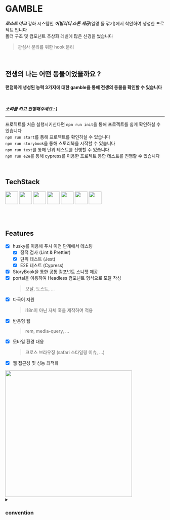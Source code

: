 # GAMBLE

**_로스트 아크_** 강화 시스템인 **_어빌리티 스톤 세공_**(일명 돌 깎기)에서 착안하여 생성한 프로젝트 입니다<br>
폴더 구조 및 컴포넌트 추상화 레벨에 많은 신경을 썼습니다

> 관심사 분리를 위한 hook 분리

<br>

<h2>전생의 나는 어떤 동물이었을까요 ?</h2>
<strong>랜덤하게 생성된 능력 3가지에 대한 gamble을 통해 전생의 동물을 확인할 수 있습니다</strong>
<br><br><br>

**_소리를 키고 진행해주세요 : )_**

<hr>

프로젝트를 처음 실행시키신다면 `npm run init`을 통해 프로젝트를 쉽게 확인하실 수 있습니다<br>
`npm run start`를 통해 프로젝트를 확인하실 수 있습니다<br>
`npm run storybook`을 통해 스토리북을 시작할 수 있습니다<br>
`npm run test`를 통해 단위 테스트를 진행할 수 있습니다<br>
`npm run e2e`를 통해 cypress를 이용한 프로젝트 통합 테스트를 진행할 수 있습니다

<br>

## TechStack

<div>
  <img src="https://user-images.githubusercontent.com/82315118/209645740-10b5a4b9-adae-4b31-99f4-d0044815874f.png" width="40" height="40" />
  <img src="https://user-images.githubusercontent.com/82315118/209647084-c525618b-9083-42bb-87a0-a68bcd06481d.png" width="40" height="40" />
  <img src="https://user-images.githubusercontent.com/82315118/209645824-053823d7-d2c9-4826-8c57-c11f9ccab1d9.png" width="40" height="40" />
  <img src="https://user-images.githubusercontent.com/82315118/212472213-cdef876a-2a1c-45a0-bbf6-0711a41b7f9d.jpg" width="40" height="40" />
  <img src="https://user-images.githubusercontent.com/82315118/209647244-6a64e70c-e2f9-4a4e-a291-cbb781627519.png" width="40" height="40" />
  <img src="https://user-images.githubusercontent.com/82315118/209647209-f2931ed3-b736-4cb1-b525-65347e2b6e14.png" width="40" height="40" />
  <img src="https://user-images.githubusercontent.com/82315118/209647166-a36b57b5-61dc-4e08-8406-b8764eb9d940.png" width="40" height="40" />
</div>

<br><br>

## Features

- [x] husky를 이용해 푸시 이전 단계에서 테스팅
  - [x] 정적 검사 (Lint & Prettier)
  - [x] 단위 테스트 (Jest)
  - [x] E2E 테스트 (Cypress)
- [x] StoryBook을 통한 공통 컴포넌트 스니펫 제공
- [x] portal을 이용하여 Headless 컴포넌트 형식으로 모달 작성
  > 모달, 토스트, ...
- [x] 다국어 지원
  > i18n이 아닌 자체 훅을 제작하여 적용
- [x] 반응형 웹
  > rem, media-query, ...
- [x] 모바일 환경 대응
  > 크로스 브라우징 (safari 스타일링 이슈, ...)
- [x] 웹 접근성 및 성능 최적화
<img width="400" src="https://user-images.githubusercontent.com/82315118/221235286-625cf4ce-9c12-4850-be70-a381afb644d0.png" />


<details>
  <summary>
    <h3>convention</h3>
  </summary>
    <h3>commit message</h3>
      
          Gitmoji를 사용하였습니다

          📦️ 패키지 설정
          ✨ 신규 기능
          ✅ 테스트 코드
          ♻️ 리팩터링
          📝 문서 작성
          🎨 스타일링
          🐛 오류 수정
          ⚡️ 최적화

<hr>

<h3>
  branch
</h3>

```
  label / author / main
```

ex) `feat` / `wj` / `set-up-project`

<hr>

<h3>
  interface & model
</h3>

```
`~Schema` : API response 모델

`~Props` : 컴포넌트 인터페이스

`~Type` : client-side 데이터 모델

상수: UPPER_CASE
컴포넌트, 타입: PascalCase
ETC: camelCase
```

</details>
